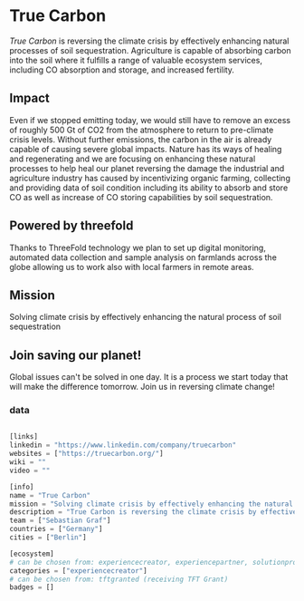 # True Carbon

*True Carbon* is reversing the climate crisis by effectively enhancing natural processes of soil sequestration. Agriculture is capable of absorbing carbon into the soil where it fulfills a range of valuable ecosystem services, including CO absorption and storage, and increased fertility.

## Impact

Even if we stopped emitting today, we would still have to remove an excess of roughly 500 Gt of CO2 from the atmosphere to return to pre-climate crisis levels. Without further emissions, the carbon in the air is already capable of causing severe global impacts. Nature has its ways of healing and regenerating and we are focusing on enhancing these natural processes to help heal our planet reversing the damage the industrial and agriculture industry has caused by incentivizing organic farming, collecting and providing data of soil condition including its ability to absorb and store CO as well as increase of CO storing capabilities by soil sequestration.

## Powered by threefold

Thanks to ThreeFold technology we plan to set up digital monitoring, automated data collection and sample analysis on farmlands across the globe allowing us to work also with local farmers in remote areas.

## Mission

Solving climate crisis by effectively enhancing the natural process of soil sequestration

 ## Join saving our planet!
 
Global issues can't be solved in one day. It is a process we start today that will make the difference tomorrow. Join us in reversing climate change!


### data

```python

[links]
linkedin = "https://www.linkedin.com/company/truecarbon"
websites = ["https://truecarbon.org/"]
wiki = ""
video = ""

[info]
name = "True Carbon"
mission = "Solving climate crisis by effectively enhancing the natural process of soil sequestration"
description = "True Carbon is reversing the climate crisis by effectively enhancing natural processes of soil sequestration. Agriculture is capable of absorbing carbon into the soil where it fulfills a range of valuable ecosystem services, including CO absorption and storage, and increased fertility."
team = ["Sebastian Graf"]
countries = ["Germany"]
cities = ["Berlin"]

[ecosystem]
# can be chosen from: experiencecreator, experiencepartner, solutionprovider, farmer, systemintegrator
categories = ["experiencecreator"]
# can be chosen from: tftgranted (receiving TFT Grant)
badges = []

```
